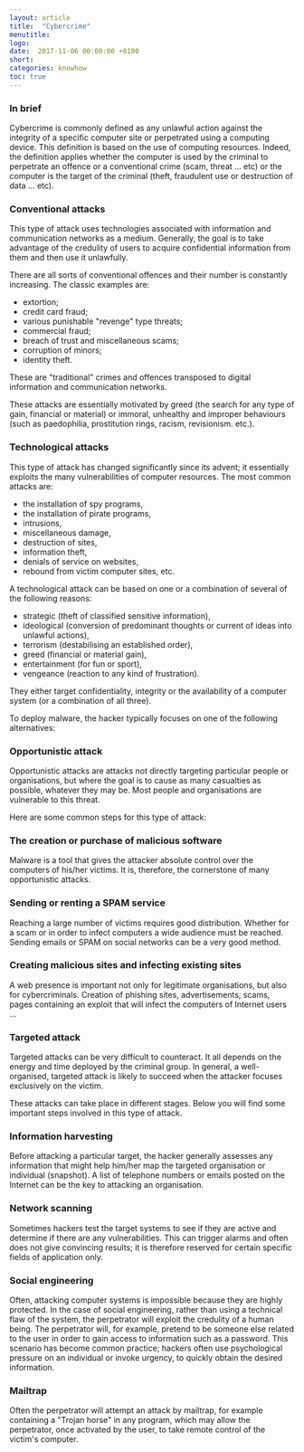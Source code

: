 ```yaml
---
layout: article
title:  "Cybercrime"
menutitle:
logo:
date:  2017-11-06 00:00:00 +0100
short:
categories: knowhow
toc: true
---
```

<h3 class="titre-page" id="in-brief">In brief</h3>
Cybercrime is commonly defined as any unlawful action against the integrity of a specific computer site or perpetrated using a computing device. This definition is based on the use of computing resources. Indeed, the definition applies whether the computer is used by the criminal to perpetrate an offence or a conventional crime (scam, threat ... etc) or the computer is the target of the criminal (theft, fraudulent use or destruction of data ... etc).

<h3 class="titre-page" id="conventional-attacks">Conventional attacks</h3>
This type of attack uses technologies associated with information and communication networks as a medium. Generally, the goal is to take advantage of the credulity of users to acquire confidential information from them and then use it unlawfully.

There are all sorts of conventional offences and their number is constantly increasing. The classic examples are:

* extortion;
* credit card fraud;
* various punishable "revenge" type threats;
* commercial fraud;
* breach of trust and miscellaneous scams;
* corruption of minors;
* identity theft.

These are "traditional" crimes and offences transposed to digital information and communication networks.

These attacks are essentially motivated by greed (the search for any type of gain, financial or material) or immoral, unhealthy and improper behaviours (such as paedophilia, prostitution rings, racism, revisionism. etc.).

<h3 class="titre-page" id="technological-attacks">Technological attacks</h3>
This type of attack has changed significantly since its advent; it essentially exploits the many vulnerabilities of computer resources. The most common attacks are:

* the installation of spy programs,
* the installation of pirate programs,
* intrusions,
* miscellaneous damage,
* destruction of sites,
* information theft,
* denials of service on websites,
* rebound from victim computer sites, etc.

A technological attack can be based on one or a combination of several of the following reasons:

* strategic (theft of classified sensitive information),
* ideological (conversion of predominant thoughts or current of ideas into unlawful actions),
* terrorism (destabilising an established order),
* greed (financial or material gain),
* entertainment (for fun or sport),
* vengeance (reaction to any kind of frustration).

They either target confidentiality, integrity or the availability of a computer system (or a combination of all three).

To deploy malware, the hacker typically focuses on one of the following alternatives:

<h3 class="titre-page" id="opportunistic-attack">Opportunistic attack</h3>
Opportunistic attacks are attacks not directly targeting particular people or organisations, but where the goal is to cause as many casualties as possible, whatever they may be. Most people and organisations are vulnerable to this threat.

Here are some common steps for this type of attack:

### The creation or purchase of malicious software

Malware is a tool that gives the attacker absolute control over the computers of his/her victims. It is, therefore, the cornerstone of many opportunistic attacks.

### Sending or renting a SPAM service
Reaching a large number of victims requires good distribution. Whether for a scam or in order to infect computers a wide audience must be reached. Sending emails or SPAM on social networks can be a very good method.

### Creating malicious sites and infecting existing sites

A web presence is important not only for legitimate organisations, but also for cybercriminals. Creation of phishing sites, advertisements, scams, pages containing an exploit that will infect the computers of Internet users ...

<h3 class="titre-page" id="targeted-attack">Targeted attack</h3>
Targeted attacks can be very difficult to counteract. It all depends on the energy and time deployed by the criminal group. In general, a well-organised, targeted attack is likely to succeed when the attacker focuses exclusively on the victim.

These attacks can take place in different stages. Below you will find some important steps involved in this type of attack.

### Information harvesting
Before attacking a particular target, the hacker generally assesses any information that might help him/her map the targeted organisation or individual (snapshot). A list of telephone numbers or emails posted on the Internet can be the key to attacking an organisation.

### Network scanning
Sometimes hackers test the target systems to see if they are active and determine if there are any vulnerabilities. This can trigger alarms and often does not give convincing results; it is therefore reserved for certain specific fields of application only.

### Social engineering
Often, attacking computer systems is impossible because they are highly protected. In the case of social engineering, rather than using a technical flaw of the system, the perpetrator will exploit the credulity of a human being. The perpetrator will, for example, pretend to be someone else related to the user in order to gain access to information such as a password. This scenario has become common practice; hackers often use psychological pressure on an individual or invoke urgency, to quickly obtain the desired information.

### Mailtrap
Often the perpetrator will attempt an attack by mailtrap, for example containing a "Trojan horse" in any program, which may allow the perpetrator, once activated by the user, to take remote control of the victim's computer.
